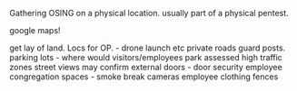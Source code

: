 Gathering OSING on a physical location. usually part of a physical pentest.

google maps!

get lay of land.
Locs for OP. - drone launch etc
private roads
guard posts.
parking lots - where would visitors/employees park
assessed high traffic zones
street views may confirm
external doors - door security
employee congregation spaces - smoke break
cameras
employee clothing
fences
